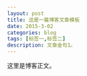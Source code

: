 ```yaml
---
layout: post
title: 这是一篇博客文章模板
date: 2015-3-02
categories: blog
tags: [标签一,标签二]
description: 文章金句1。
---
```


这里是博客正文。












